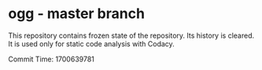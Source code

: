 # ogg - master branch

This repository contains frozen state of the repository.
Its history is cleared. It is used only for static code
analysis with Codacy.

Commit Time: 1700639781
